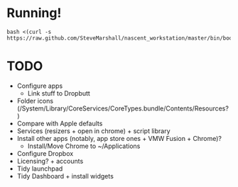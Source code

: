 Running!
========

    bash <(curl -s https://raw.github.com/SteveMarshall/nascent_workstation/master/bin/bootstrap)

TODO
====

- Configure apps
  - Link stuff to Dropbutt
- Folder icons (/System/Library/CoreServices/CoreTypes.bundle/Contents/Resources?)
- Compare with Apple defaults
- Services (resizers + open in chrome) + script library
- Install other apps (notably, app store ones + VMW Fusion + Chrome)?
  - Install/Move Chrome to ~/Applications
- Configure Dropbox
- Licensing? + accounts
- Tidy launchpad
- Tidy Dashboard + install widgets
